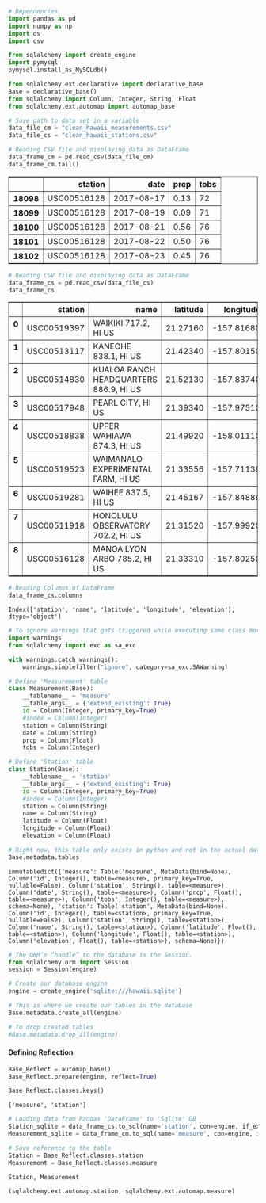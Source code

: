 

```python
# Dependencies
import pandas as pd
import numpy as np
import os
import csv

from sqlalchemy import create_engine
import pymysql
pymysql.install_as_MySQLdb()

from sqlalchemy.ext.declarative import declarative_base
Base = declarative_base()
from sqlalchemy import Column, Integer, String, Float
from sqlalchemy.ext.automap import automap_base
```


```python
# Save path to data set in a variable
data_file_cm = "clean_hawaii_measurements.csv"
data_file_cs = "clean_hawaii_stations.csv"
```


```python
# Reading CSV file and displaying data as DataFrame
data_frame_cm = pd.read_csv(data_file_cm)
data_frame_cm.tail()
```




<div>
<style>
    .dataframe thead tr:only-child th {
        text-align: right;
    }

    .dataframe thead th {
        text-align: left;
    }

    .dataframe tbody tr th {
        vertical-align: top;
    }
</style>
<table border="1" class="dataframe">
  <thead>
    <tr style="text-align: right;">
      <th></th>
      <th>station</th>
      <th>date</th>
      <th>prcp</th>
      <th>tobs</th>
    </tr>
  </thead>
  <tbody>
    <tr>
      <th>18098</th>
      <td>USC00516128</td>
      <td>2017-08-17</td>
      <td>0.13</td>
      <td>72</td>
    </tr>
    <tr>
      <th>18099</th>
      <td>USC00516128</td>
      <td>2017-08-19</td>
      <td>0.09</td>
      <td>71</td>
    </tr>
    <tr>
      <th>18100</th>
      <td>USC00516128</td>
      <td>2017-08-21</td>
      <td>0.56</td>
      <td>76</td>
    </tr>
    <tr>
      <th>18101</th>
      <td>USC00516128</td>
      <td>2017-08-22</td>
      <td>0.50</td>
      <td>76</td>
    </tr>
    <tr>
      <th>18102</th>
      <td>USC00516128</td>
      <td>2017-08-23</td>
      <td>0.45</td>
      <td>76</td>
    </tr>
  </tbody>
</table>
</div>




```python
# Reading CSV file and displaying data as DataFrame
data_frame_cs = pd.read_csv(data_file_cs)
data_frame_cs
```




<div>
<style>
    .dataframe thead tr:only-child th {
        text-align: right;
    }

    .dataframe thead th {
        text-align: left;
    }

    .dataframe tbody tr th {
        vertical-align: top;
    }
</style>
<table border="1" class="dataframe">
  <thead>
    <tr style="text-align: right;">
      <th></th>
      <th>station</th>
      <th>name</th>
      <th>latitude</th>
      <th>longitude</th>
      <th>elevation</th>
    </tr>
  </thead>
  <tbody>
    <tr>
      <th>0</th>
      <td>USC00519397</td>
      <td>WAIKIKI 717.2, HI US</td>
      <td>21.27160</td>
      <td>-157.81680</td>
      <td>3.0</td>
    </tr>
    <tr>
      <th>1</th>
      <td>USC00513117</td>
      <td>KANEOHE 838.1, HI US</td>
      <td>21.42340</td>
      <td>-157.80150</td>
      <td>14.6</td>
    </tr>
    <tr>
      <th>2</th>
      <td>USC00514830</td>
      <td>KUALOA RANCH HEADQUARTERS 886.9, HI US</td>
      <td>21.52130</td>
      <td>-157.83740</td>
      <td>7.0</td>
    </tr>
    <tr>
      <th>3</th>
      <td>USC00517948</td>
      <td>PEARL CITY, HI US</td>
      <td>21.39340</td>
      <td>-157.97510</td>
      <td>11.9</td>
    </tr>
    <tr>
      <th>4</th>
      <td>USC00518838</td>
      <td>UPPER WAHIAWA 874.3, HI US</td>
      <td>21.49920</td>
      <td>-158.01110</td>
      <td>306.6</td>
    </tr>
    <tr>
      <th>5</th>
      <td>USC00519523</td>
      <td>WAIMANALO EXPERIMENTAL FARM, HI US</td>
      <td>21.33556</td>
      <td>-157.71139</td>
      <td>19.5</td>
    </tr>
    <tr>
      <th>6</th>
      <td>USC00519281</td>
      <td>WAIHEE 837.5, HI US</td>
      <td>21.45167</td>
      <td>-157.84889</td>
      <td>32.9</td>
    </tr>
    <tr>
      <th>7</th>
      <td>USC00511918</td>
      <td>HONOLULU OBSERVATORY 702.2, HI US</td>
      <td>21.31520</td>
      <td>-157.99920</td>
      <td>0.9</td>
    </tr>
    <tr>
      <th>8</th>
      <td>USC00516128</td>
      <td>MANOA LYON ARBO 785.2, HI US</td>
      <td>21.33310</td>
      <td>-157.80250</td>
      <td>152.4</td>
    </tr>
  </tbody>
</table>
</div>




```python
# Reading Columns of DataFrame
data_frame_cs.columns
```




    Index(['station', 'name', 'latitude', 'longitude', 'elevation'], dtype='object')




```python
# To ignore warnings that gets triggered while executing same class more than once
import warnings
from sqlalchemy import exc as sa_exc

with warnings.catch_warnings():
    warnings.simplefilter("ignore", category=sa_exc.SAWarning)
```


```python
# Define 'Measurement' table
class Measurement(Base):
    __tablename__ = 'measure'
    __table_args__ = {'extend_existing': True} 
    id = Column(Integer, primary_key=True)
    #index = Column(Integer)
    station = Column(String)
    date = Column(String)
    prcp = Column(Float)
    tobs = Column(Integer)
```


```python
# Define 'Station' table
class Station(Base):
    __tablename__ = 'station'
    __table_args__ = {'extend_existing': True} 
    id = Column(Integer, primary_key=True)
    #index = Column(Integer)
    station = Column(String)
    name = Column(String)
    latitude = Column(Float)
    longitude = Column(Float)
    elevation = Column(Float)
```


```python
# Right now, this table only exists in python and not in the actual database
Base.metadata.tables
```




    immutabledict({'measure': Table('measure', MetaData(bind=None), Column('id', Integer(), table=<measure>, primary_key=True, nullable=False), Column('station', String(), table=<measure>), Column('date', String(), table=<measure>), Column('prcp', Float(), table=<measure>), Column('tobs', Integer(), table=<measure>), schema=None), 'station': Table('station', MetaData(bind=None), Column('id', Integer(), table=<station>, primary_key=True, nullable=False), Column('station', String(), table=<station>), Column('name', String(), table=<station>), Column('latitude', Float(), table=<station>), Column('longitude', Float(), table=<station>), Column('elevation', Float(), table=<station>), schema=None)})




```python
# The ORM’s “handle” to the database is the Session.
from sqlalchemy.orm import Session
session = Session(engine)
```


```python
# Create our database engine
engine = create_engine('sqlite:///hawaii.sqlite')

# This is where we create our tables in the database
Base.metadata.create_all(engine)
```


```python
# To drop created tables
#Base.metadata.drop_all(engine)
```

#### Defining Reflection


```python
Base_Reflect = automap_base()
Base_Reflect.prepare(engine, reflect=True)
```


```python
Base_Reflect.classes.keys()
```




    ['measure', 'station']




```python
# Loading data from Pandas 'DataFrame' to 'Sqlite' DB
Station_sqlite = data_frame_cs.to_sql(name='station', con=engine, if_exists='append', index=False)
Measurement_sqlite = data_frame_cm.to_sql(name='measure', con=engine, if_exists='append', index=False)
```


```python
# Save reference to the table
Station = Base_Reflect.classes.station
Measurement = Base_Reflect.classes.measure
```


```python
Station, Measurement
```




    (sqlalchemy.ext.automap.station, sqlalchemy.ext.automap.measure)


